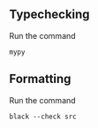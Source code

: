 ## Typechecking
Run the command
```
mypy
```

## Formatting
Run the command
```
black --check src
```
